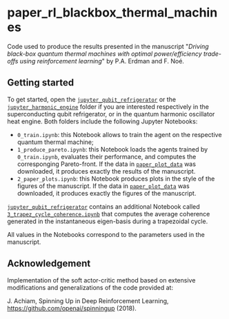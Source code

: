 # paper_rl_blackbox_thermal_machines
Code used to produce the results presented in the manuscript "*Driving black-box quantum thermal machines with optimal power/efficiency trade-offs using reinforcement learning*" by P.A. Erdman and F. Noé.

## Getting started
To get started, open the [```jupyter_qubit_refrigerator```](jupyter_qubit_refrigerator) or the [```jupyter_harmonic_engine```](jupyter_harmonic_engine) folder if you are interested respectively in the superconducting qubit refrigerator, or in the quantum harmonic oscillator heat engine. Both folders include the following Jupyter Notebooks:
* ```0_train.ipynb```: this Notebook allows to train the agent on the respective quantum thermal machine;
* ```1_produce_pareto.ipynb```: this Notebook loads the agents trained by ```0_train.ipynb```, evaluates their performance, and computes the corresponging Pareto-front. If the data in [```paper_plot_data```](paper_plot_data) was downloaded, it produces exactly the results of the manuscript.
* ```2_paper_plots.ipynb```: this Notebook produces plots in the style of the figures of the manuscript. If the data in [```paper_plot_data```](paper_plot_data) was downloaded, it produces exactly the figures of the manuscript.

[```jupyter_qubit_refrigerator```](jupyter_qubit_refrigerator) contains an additional Notebook called [```3_trapez_cycle_coherence.ipynb```](jupyter_qubit_refrigerator/3_trapez_cycle_coherence.ipynb) that computes the average coherence generated in the instantaneous eigen-basis during a trapezoidal cycle.

All values in the Notebooks correspond to the parameters used in the manuscript.

## Acknowledgement
Implementation of the soft actor-critic method based on extensive modifications and generalizations of the code provided at:

J. Achiam, Spinning Up in Deep Reinforcement Learning, https://github.com/openai/spinningup (2018).

